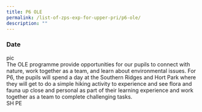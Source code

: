 ```yaml
---
title: P6 OLE
permalink: /list-of-zps-exp-for-upper-pri/p6-ole/
description: ""
---
```

### **Date**
pic<br>The OLE programme provide opportunities for our pupils to connect with nature, work together as a team, and learn about environmental issues. For P6, the pupils will spend a day at the Southern Ridges and Hort Park where they will get to do a simple hiking activity to experience and see flora and fauna up close and personal as part of their learning experience and work together as a team to complete challenging tasks.<br>SH PE